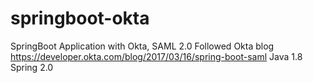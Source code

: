 # springboot-okta
SpringBoot Application with Okta, SAML 2.0
Followed Okta blog https://developer.okta.com/blog/2017/03/16/spring-boot-saml
Java 1.8
Spring 2.0
